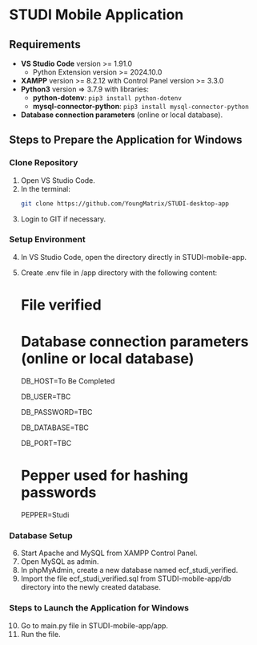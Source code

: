 # STUDI Mobile Application

## Requirements
- **VS Studio Code** version >= 1.91.0
  - Python Extension version >= 2024.10.0
- **XAMPP** version >= 8.2.12 with Control Panel version >= 3.3.0
- **Python3** version => 3.7.9 with libraries:
    - **python-dotenv**: `pip3 install python-dotenv`
    - **mysql-connector-python**: `pip3 install mysql-connector-python`
- **Database connection parameters** (online or local database).

## Steps to Prepare the Application for Windows

### Clone Repository
1. Open VS Studio Code.
2. In the terminal:
   ```bash
   git clone https://github.com/YoungMatrix/STUDI-desktop-app
3. Login to GIT if necessary.

### Setup Environment
4. In VS Studio Code, open the directory directly in STUDI-mobile-app.
5. Create .env file in /app directory with the following content:
    # File verified

    # Database connection parameters (online or local database)
    DB_HOST=To Be Completed

    DB_USER=TBC

    DB_PASSWORD=TBC

    DB_DATABASE=TBC

    DB_PORT=TBC

    # Pepper used for hashing passwords
    PEPPER=Studi

### Database Setup
6. Start Apache and MySQL from XAMPP Control Panel.
7. Open MySQL as admin.
8. In phpMyAdmin, create a new database named ecf_studi_verified.
9. Import the file ecf_studi_verified.sql from STUDI-mobile-app/db directory into the newly created database.

### Steps to Launch the Application for Windows
10. Go to main.py file in STUDI-mobile-app/app.
11. Run the file.
